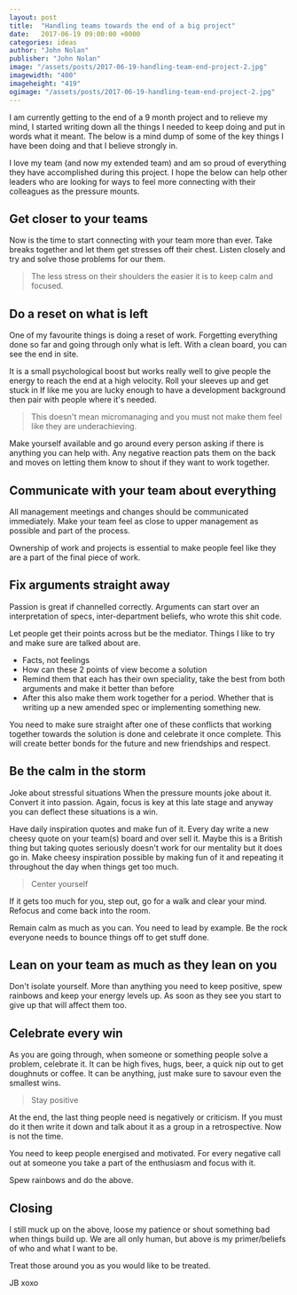 ```yaml
---
layout: post
title:  "Handling teams towards the end of a big project"
date:   2017-06-19 09:00:00 +0000
categories: ideas
author: "John Nolan"
publisher: "John Nolan"
image: "/assets/posts/2017-06-19-handling-team-end-project-2.jpg"
imagewidth: "400"
imageheight: "419"
ogimage: "/assets/posts/2017-06-19-handling-team-end-project-2.jpg"
---
```


I am currently getting to the end of a 9 month project and to relieve
 my mind, I started writing down all the things I needed to keep doing
and put in words what it meant. The below is a mind dump of some of the
key things I have been doing and that I believe strongly in.

I love my team (and now my extended team) and am so proud of everything they
have accomplished during this project. I hope the below can help other
leaders who are looking for ways to feel more connecting with their
colleagues as the pressure mounts.

## Get closer to your teams
Now is the time to start connecting with your team more than ever. Take breaks together and let them get stresses off
their chest. Listen closely and try and solve those problems for our them.

> The less stress on their shoulders the easier it is to keep calm and focused.

## Do a reset on what is left
One of my favourite things is doing a reset of work. Forgetting everything done so far and going through only what is
left. With a clean board, you can see the end in site.

It is a small psychological boost but works really well to give people the energy to reach the end at a high velocity.
Roll your sleeves up and get stuck in
If like me you are lucky enough to have a development background then pair with people where it's needed.

> This doesn't mean micromanaging and you must not make them feel like they are underachieving.

Make yourself available and go around every person asking if there is anything you can help with. Any negative
reaction pats them on the back and moves on letting them know to shout if they want to work together.

## Communicate with your team about everything
All management meetings and changes should be communicated immediately. Make your team feel as close to upper
management as possible and part of the process.

Ownership of work and projects is essential to make people feel like they are a part of the final piece of work.

## Fix arguments straight away
Passion is great if channelled correctly. Arguments can start over an interpretation of specs, inter-department
 beliefs, who wrote this shit code.

Let people get their points across but be the mediator. Things I like to try and make sure are talked about are.

* Facts, not feelings
* How can these 2 points of view become a solution
* Remind them that each has their own speciality, take the best from both arguments and make it better than before
* After this also make them work together for a period. Whether that is writing up a new amended spec or implementing
something new.

You need to make sure straight after one of these conflicts that working together towards the solution is done and
celebrate it once complete. This will create better bonds for the future and new friendships and respect.

## Be the calm in the storm
Joke about stressful situations
When the pressure mounts joke about it. Convert it into passion. Again, focus is key at this late stage and anyway
you can deflect these situations is a win.

Have daily inspiration quotes and make fun of it. Every day write a new cheesy quote on your team(s) board and over
sell it. Maybe this is a British thing but taking quotes seriously doesn't work for our mentality but it does go in.
Make cheesy inspiration possible by making fun of it and repeating it throughout the day when things get too much.

> Center yourself

If it gets too much for you, step out, go for a walk and clear your mind. Refocus and come back into the room.

Remain calm as much as you can. You need to lead by example. Be the rock everyone needs to bounce things off to get
stuff done.

## Lean on your team as much as they lean on you
Don't isolate yourself. More than anything you need to keep positive, spew rainbows and keep your energy levels up.
As soon as they see you start to give up that will affect them too.

## Celebrate every win
As you are going through, when someone or something people solve a problem, celebrate it. It can be high fives, hugs,
beer, a quick nip out to get doughnuts or coffee. It can be anything, just make sure to savour even the smallest wins.

> Stay positive

At the end, the last thing people need is negatively or criticism. If you must do it then write it down and talk about
it as a group in a retrospective. Now is not the time.

You need to keep people energised and motivated. For every negative call out at someone you take a part of the
 enthusiasm and focus with it.

Spew rainbows and do the above.

## Closing

I still muck up on the above, loose my patience or shout something bad when things build up.  We are all only human,
but above is my primer/beliefs of who and what I want to be.

Treat those around you as you would like to be treated.

JB xoxo
